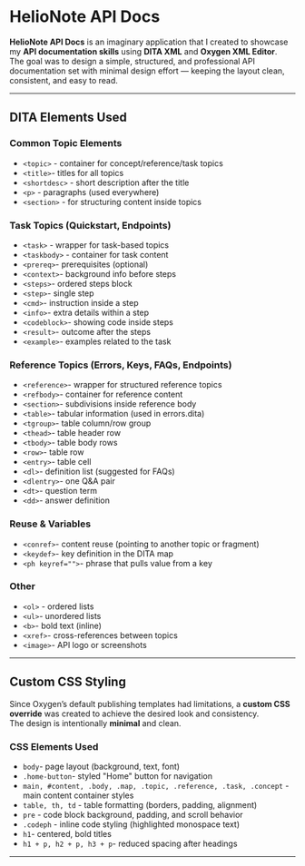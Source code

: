 # HelioNote API Docs

**HelioNote API Docs** is an imaginary application that I created to showcase my **API documentation skills** using **DITA XML** and **Oxygen XML Editor**.  
The goal was to design a simple, structured, and professional API documentation set with minimal design effort — keeping the layout clean, consistent, and easy to read.  

---

## DITA Elements Used

### Common Topic Elements
- `<topic>` - container for concept/reference/task topics  
- `<title>`- titles for all topics  
- `<shortdesc>` - short description after the title  
- `<p>` - paragraphs (used everywhere)  
- `<section>` - for structuring content inside topics  

### Task Topics (Quickstart, Endpoints)
- `<task>` - wrapper for task-based topics  
- `<taskbody>` - container for task content  
- `<prereq>`- prerequisites (optional)  
- `<context>`- background info before steps  
- `<steps>`- ordered steps block  
- `<step>`- single step  
- `<cmd>`- instruction inside a step  
- `<info>`- extra details within a step  
- `<codeblock>`- showing code inside steps  
- `<result>`- outcome after the steps  
- `<example>`- examples related to the task  

### Reference Topics (Errors, Keys, FAQs, Endpoints)
- `<reference>`- wrapper for structured reference topics  
- `<refbody>`- container for reference content  
- `<section>`- subdivisions inside reference body  
- `<table>`- tabular information (used in errors.dita)  
- `<tgroup>`- table column/row group  
- `<thead>`- table header row  
- `<tbody>`- table body rows  
- `<row>`- table row  
- `<entry>`- table cell  
- `<dl>`- definition list (suggested for FAQs)  
- `<dlentry>`- one Q&A pair  
- `<dt>`- question term  
- `<dd>`- answer definition  

### Reuse & Variables
- `<conref>`- content reuse (pointing to another topic or fragment)  
- `<keydef>`- key definition in the DITA map  
- `<ph keyref="">`- phrase that pulls value from a key  

### Other
- `<ol>` - ordered lists  
- `<ul>`- unordered lists  
- `<b>`- bold text (inline)  
- `<xref>`- cross-references between topics  
- `<image>`- API logo or screenshots  

---

## Custom CSS Styling

Since Oxygen’s default publishing templates had limitations, a **custom CSS override** was created to achieve the desired look and consistency.  
The design is intentionally **minimal** and clean.

### CSS Elements Used
- `body`- page layout (background, text, font)  
- `.home-button`- styled "Home" button for navigation  
- `main, #content, .body, .map, .topic, .reference, .task, .concept` - main content container styles  
- `table, th, td` - table formatting (borders, padding, alignment)  
- `pre` - code block background, padding, and scroll behavior  
- `.codeph` - inline code styling (highlighted monospace text)  
- `h1`- centered, bold titles  
- `h1 + p, h2 + p, h3 + p`- reduced spacing after headings  

---
